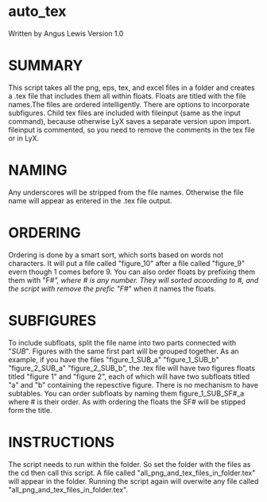 # auto_tex


Written by Angus Lewis
Version 1.0

# SUMMARY
This script takes all the png, eps, tex, and excel files in a folder and creates a .tex file that includes them all within floats. Floats are titled with the file names.The files are ordered intelligently. There are options to incorporate subfigures. Child tex files are included with fileinput (same as the input command), because otherwise LyX saves a separate version upon import. fileinput is commented, so you need to remove the comments in the tex file or in LyX.

# NAMING
Any underscores will be stripped from the file names. Otherwise the file name will appear as entered in the .tex file output.

# ORDERING
Ordering is done by a smart sort, which sorts based on words not characters. It will put a file called "figure_10" after a file called "figure_9" evern though 1 comes before 9. You can also order floats by prefixing them them with "F#_", where # is any number. They will sorted acoording to #, and the script with remove the prefic "F#_" when it names the floats.

# SUBFIGURES
To include subfloats, split the file name into two parts connected with "_SUB_". Figures with the same first part will be grouped together. As an example, if you have the files "figure_1_SUB_a" "figure_1_SUB_b" "figure_2_SUB_a" "figure_2_SUB_b", the .tex file will have two figures floats titled "figure 1" and "figure 2",  each of which will have two subfloats titled "a" and "b" containing the repesctive figure. There is no mechanism to have subtables. You can order subfloats by naming them figure_1_SUB_SF#_a where # is their order. As with ordering the floats the SF# will be stipped form the title.

# INSTRUCTIONS
The script needs to run within the folder. So set the folder with the files as the cd then call this script. A file called "all_png_and_tex_files_in_folder.tex" will appear in the folder. Running the script again will overwite any file called "all_png_and_tex_files_in_folder.tex".
